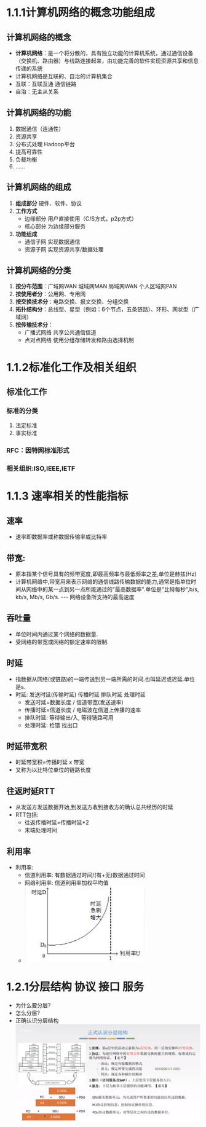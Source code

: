 # 1.1.1计算机网络的概念功能组成
## 计算机网络的概念
- **计算机网络**：是一个将分散的，具有独立功能的计算机系统，通过通信设备（交换机、路由器）与线路连接起来，由功能完善的软件实现资源共享和信息传递的系统
- 计算机网络是互联的、自治的计算机集合
- 互联：互联互通 通信链路
- 自治：无主从关系
## 计算机网络的功能
1. 数据通信（连通性）
2. 资源共享
3. 分布式处理 Hadoop平台
4. 提高可靠性
5. 负载均衡
6. ......
## 计算机网络的组成
1. **组成部分** 硬件、软件、协议 
2. **工作方式** 
   - 边缘部分 用户直接使用（C/S方式，p2p方式）
   - 核心部分 为边缘部分服务
3. **功能组成**
   - 通信子网 实现数据通信
   - 资源子网 实现资源共享/数据处理
## 计算机网络的分类
1. **按分布范围**：广域网WAN 城域网MAN 局域网WAN 个人区域网PAN
2. **按使用者分**：公用网、专用网
3. **按交换技术分**：电路交换、报文交换、分组交换
4. **拓扑结构分**：总线型、星型（例如：6个节点，五条链路）、环形、网状型（广域网）
5. **按传输技术分**：
   - 广播式网络 共享公共通信信道
   - 点对点网络 使用分组存储转发和路由选择机制  

# 1.1.2标准化工作及相关组织
## 标准化工作
### 标准的分类
1. 法定标准
2. 事实标准
### RFC：因特网标准形式
### 相关组织:ISO,IEEE,IETF

# 1.1.3 速率相关的性能指标
## 速率
- 速率即数据率或称数据传输率或比特率
## 带宽: 
- 原本指某个信号具有的频带宽度,即最高频率与最低频率之差,单位是赫兹(Hz)
- 计算机网络中,带宽用来表示网络的通信线路传输数据的能力,通常是指单位时间从网络中的某一点到另一点所能通过的"最高数据率".单位是"比特每秒",b/s, kb/s, Mb/s, Gb/s. --- 网络设备所支持的最高速度
## 吞吐量
- 单位时间内通过某个网络的数据量.
- 受网络的带宽或网络的额定速率的限制.
## 时延
- 指数据从网络(或链路)的一端传送到另一端所需的时间.也叫延迟或迟延.单位是s.
- 时延: 发送时延(传输时延) 传播时延 排队时延 处理时延
  - 发送时延=数据长度 / 信道带宽(发送速率)
  - 传播时延=信道长度 / 电磁波在信道上传播的速率
  - 排队时延: 等待输出/入, 等待链路可用
  - 处理时延: 检错 找出口
## 时延带宽积
- 时延带宽积=传播时延 x 带宽
- 又称为以比特位单位的链路长度
## 往返时延RTT
- 从发送方发送数据开始,到发送方收到接收方的确认总共经历的时延
- RTT包括:
  - 往返传播时延=传播时延*2
  - 末端处理时间
## 利用率
- 利用率:
  - 信道利用率: 有数据通过时间/(有+无)数据通过时间
  - 网络利用率: 信道利用率加权平均值
  - ![](image/2021-09-10-12-54-04.png)

# 1.2.1分层结构 协议 接口 服务
- 为什么要分层?
- 怎么分层?
- 正确认识分层结构
  ![](image/2021-09-10-12-36-35.png)
